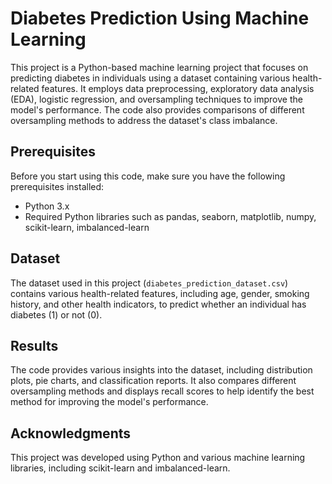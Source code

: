 # Diabetes Prediction Using Machine Learning

This project is a Python-based machine learning project that focuses on predicting diabetes in individuals using a dataset containing various health-related features. It employs data preprocessing, exploratory data analysis (EDA), logistic regression, and oversampling techniques to improve the model's performance. The code also provides comparisons of different oversampling methods to address the dataset's class imbalance.

## Prerequisites

Before you start using this code, make sure you have the following prerequisites installed:

- Python 3.x
- Required Python libraries such as pandas, seaborn, matplotlib, numpy, scikit-learn, imbalanced-learn

## Dataset

The dataset used in this project (`diabetes_prediction_dataset.csv`) contains various health-related features, including age, gender, smoking history, and other health indicators, to predict whether an individual has diabetes (1) or not (0).

## Results

The code provides various insights into the dataset, including distribution plots, pie charts, and classification reports. It also compares different oversampling methods and displays recall scores to help identify the best method for improving the model's performance.

## Acknowledgments

This project was developed using Python and various machine learning libraries, including scikit-learn and imbalanced-learn.
